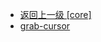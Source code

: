 - [返回上一级 [core]](web前端/工具库/Swiper/swiper-8.4.7/swiper/core/)
- [grab-cursor](web前端/工具库/Swiper/swiper-8.4.7/swiper/core/grab-cursor/)
